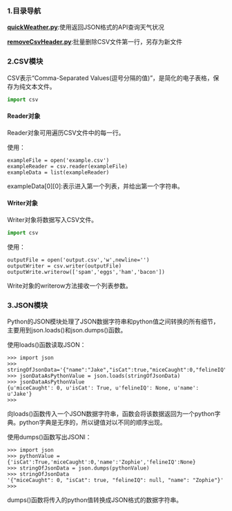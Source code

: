 ### 1.目录导航

**[quickWeather.py](./quickWeather.py)**:使用返回JSON格式的API查询天气状况

**[removeCsvHeader.py](./removeCsvHeader.py)**:批量删除CSV文件第一行，另存为新文件



### 2.CSV模块

CSV表示“Comma-Separated Values(逗号分隔的值)”，是简化的电子表格，保存为纯文本文件。

```py
import csv
```

#### Reader对象

Reader对象可用遍历CSV文件中的每一行。

使用：

```she
exampleFile = open('example.csv')
exampleReader = csv.reader(exampleFile)
exampleData = list(exampleReader)
```

exampleData[0]\[0]:表示进入第一个列表，并给出第一个字符串。

#### Writer对象

Writer对象将数据写入CSV文件。

```python
import csv
```

使用：

```shell
outputFile = open('output.csv','w',newline='')
outputWriter = csv.writer(outputFile)
outputWrite.writerow(['spam','eggs','ham','bacon'])
```

Write对象的writerow方法接收一个列表参数。



### 3.JSON模块

Python的JSON模块处理了JSON数据字符串和python值之间转换的所有细节，主要用到json.loads()和json.dumps()函数。

使用loads()函数读取JSON：

```shell
>>> import json
>>> stringOfJsonData='{"name":"Jake","isCat":true,"miceCaught":0,"felineIQ":null}'
>>> jsonDataAsPythonValue = json.loads(stringOfJsonData)
>>> jsonDataAsPythonValue
{u'miceCaught': 0, u'isCat': True, u'felineIQ': None, u'name': u'Jake'}
>>>
```

向loads()函数传入一个JSON数据字符串，函数会将该数据返回为一个python字典。python字典是无序的，所以键值对以不同的顺序出现。

使用dumps()函数写出JSONl：

```shell
>>> import json
>>> pythonValue = {'isCat':True,'miceCaught':0,'name':'Zophie','felineIQ':None}
>>> stringOfJsonData = json.dumps(pythonValue)
>>> stringOfJsonData
'{"miceCaught": 0, "isCat": true, "felineIQ": null, "name": "Zophie"}'
>>>
```

dumps()函数将传入的python值转换成JSON格式的数据字符串。







